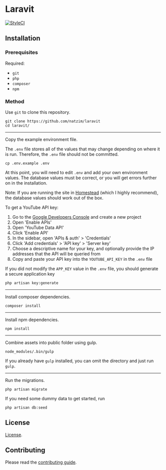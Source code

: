 # Laravit

[![StyleCI](https://styleci.io/repos/41639876/shield)](https://styleci.io/repos/41639876)

## Installation

### Prerequisites

Required:

- `git`
- `php`
- `composer`
- `npm`

### Method

Use `git` to clone this repository.

```
git clone https://github.com/natzim/laravit
cd laravit/
```

---

Copy the example environment file.

The `.env` file stores all of the values that may change depending on where it is run. Therefore, the `.env` file should
not be committed.

```
cp .env.example .env
```

At this point, you will need to edit `.env` and add your own environment values. The database values must be correct, or
you will get errors further on in the installation.

Note: If you are running the site in [Homestead](http://laravel.com/docs/5.1/homestead) (which I highly recommend), the
database values should work out of the box.

To get a YouTube API key:

1. Go to the [Google Developers Console](https://console.developers.google.com/project) and create a new project
2. Open 'Enable APIs'
3. Open 'YouTube Data API'
4. Click 'Enable API'
5. In the sidebar, open 'APIs & auth' > 'Credentials'
6. Click 'Add credentials' > 'API key' > 'Server key'
7. Choose a descriptive name for your key, and optionally provide the IP addresses that the API will be queried from
8. Copy and paste your API key into the `YOUTUBE_API_KEY` in the `.env` file

If you did not modify the `APP_KEY` value in the `.env` file, you should generate a secure application key

```
php artisan key:generate
```

---

Install composer dependencies.

```
composer install
```

---

Install npm dependencies.

```
npm install
```

---

Combine assets into public folder using gulp.

```
node_modules/.bin/gulp
```

If you already have `gulp` installed, you can omit the directory and just run `gulp`.

---

Run the migrations.

```
php artisan migrate
```

If you need some dummy data to get started, run

```
php artisan db:seed
```

## License

[License](LICENSE.md).

## Contributing

Please read the [contributing guide](CONTRIBUTING.md).
